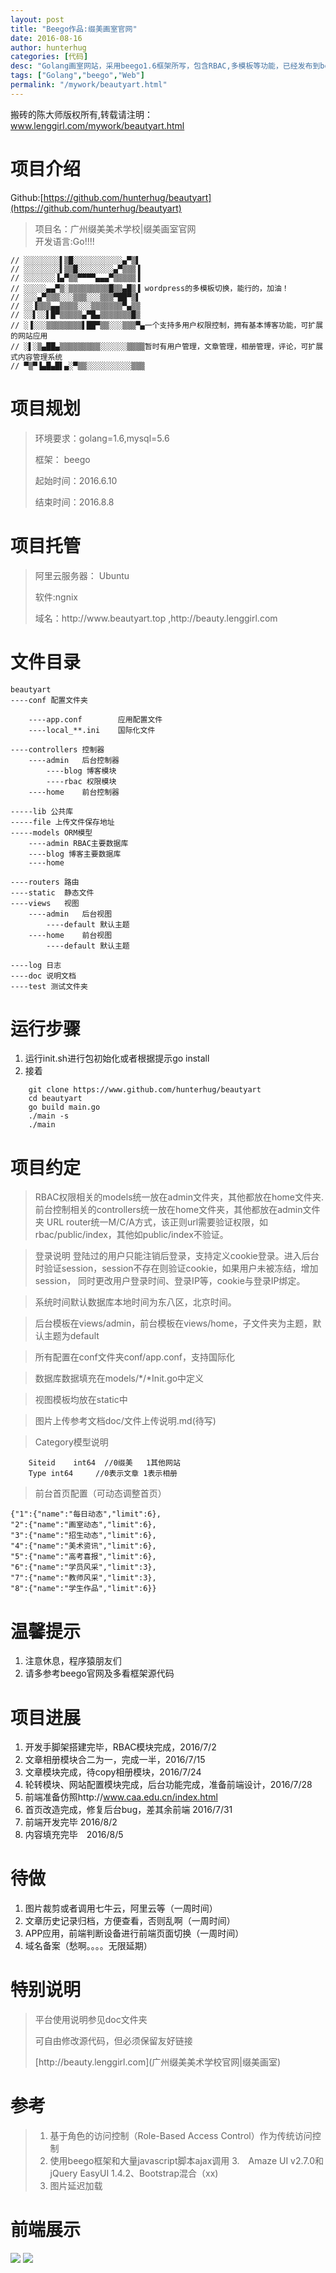 ```yaml
---
layout: post  
title: "Beego作品:缀美画室官网"
date: 2016-08-16
author: hunterhug
categories: [代码]
desc: "Golang画室网站，采用beego1.6框架所写，包含RBAC,多模板等功能，已经发布到beego官网，参见github"
tags: ["Golang","beego","Web"]
permalink: "/mywork/beautyart.html"
--- 
```


搬砖的陈大师版权所有,转载请注明：www.lenggirl.com/mywork/beautyart.html

# 项目介绍
Github:[https://github.com/hunterhug/beautyart](https://github.com/hunterhug/beautyart)

>项目名：广州缀美美术学校|缀美画室官网<br/>
>开发语言:Go!!!!


    // ░░░░░░░░▌▒█░░░░░░░░░░░▄▀▒▌
    // ░░░░░░░░▌▒▒█░░░░░░░░▄▀▒▒▒▐
    // ░░░░░░░▐▄▀▒▒▀▀▀▀▄▄▄▀▒▒▒▒▒▐
    // ░░░░░▄▄▀▒░▒▒▒▒▒▒▒▒▒█▒▒▄█▒▐ wordpress的多模板切换，能行的，加油！
    // ░░░▄▀▒▒▒░░░▒▒▒░░░▒▒▒▀██▀▒▌
    // ░░▐▒▒▒▄▄▒▒▒▒░░░▒▒▒▒▒▒▒▀▄▒▒
    // ░░▌░░▌█▀▒▒▒▒▒▄▀█▄▒▒▒▒▒▒▒█▒
    // ░▐░░░▒▒▒▒▒▒▒▒▌██▀▒▒░░░▒▒▒▀▄一个支持多用户权限控制，拥有基本博客功能，可扩展的网站应用
    // ░▌░▒▄██▄▒▒▒▒▒▒▒▒▒░░░░░░▒▒▒▒暂时有用户管理，文章管理，相册管理，评论，可扩展式内容管理系统
    // ▀▒▀▐▄█▄█▌▄░▀▒▒░░░░░░░░░░▒▒▒


# 项目规划
>环境要求：golang=1.6,mysql=5.6
><p>框架：	beego
><p>起始时间：2016.6.10
><p>结束时间：2016.8.8

# 项目托管
>阿里云服务器： Ubuntu
><p>软件:ngnix
><p>域名：http://www.beautyart.top ,http://beauty.lenggirl.com

# 文件目录

    beautyart
    ----conf 配置文件夹
    
        ----app.conf 		应用配置文件
        ----local_**.ini 	国际化文件
    
    ----controllers 控制器
        ----admin	后台控制器
            ----blog 博客模块
            ----rbac 权限模块
        ----home 	前台控制器
    
    -----lib 公共库
    -----file 上传文件保存地址
    -----models ORM模型
        ----admin RBAC主要数据库
        ----blog 博客主要数据库
        ----home 
    
    ----routers 路由
    ----static  静态文件
    ----views	视图
        ----admin 	后台视图
            ----default 默认主题
        ----home 	前台视图
            ----default 默认主题
    
    ----log 日志
    ----doc 说明文档
    ----test 测试文件夹


# 运行步骤
1. 运行init.sh进行包初始化或者根据提示go install
2. 接着

```
	git clone https://www.github.com/hunterhug/beautyart
	cd beautyart
	go build main.go
	./main -s
	./main
```

# 项目约定
>RBAC权限相关的models统一放在admin文件夹，其他都放在home文件夹.
	前台控制相关的controllers统一放在home文件夹，其他都放在admin文件夹
	URL router统一M/C/A方式，该正则url需要验证权限，如rbac/public/index，其他如public/index不验证。

>登录说明
	登陆过的用户只能注销后登录，支持定义cookie登录。进入后台时验证session，session不存在则验证cookie，如果用户未被冻结，增加session，
	同时更改用户登录时间、登录IP等，cookie与登录IP绑定。

>系统时间默认数据库本地时间为东八区，北京时间。

>后台模板在views/admin，前台模板在views/home，子文件夹为主题，默认主题为default

>所有配置在conf文件夹conf/app.conf，支持国际化

>数据库数据填充在models/*/*Init.go中定义

>视图模板均放在static中

>图片上传参考文档doc/文件上传说明.md(待写)

>Category模型说明

```
	Siteid    int64  //0缀美   1其他网站
	Type int64     //0表示文章 1表示相册
```

>前台首页配置（可动态调整首页）

```
{"1":{"name":"每日动态","limit":6},
"2":{"name":"画室动态","limit":6},
"3":{"name":"招生动态","limit":6},
"4":{"name":"美术资讯","limit":6},
"5":{"name":"高考喜报","limit":6},
"6":{"name":"学员风采","limit":3},
"7":{"name":"教师风采","limit":3},
"8":{"name":"学生作品","limit":6}}
```

# 温馨提示
1. 注意休息，程序猿朋友们
2. 请多参考beego官网及多看框架源代码

# 项目进展
1. 开发手脚架搭建完毕，RBAC模块完成，2016/7/2
2. 文章相册模块合二为一，完成一半，2016/7/15
3. 文章模块完成，待copy相册模块，2016/7/24
4. 轮转模块、网站配置模块完成，后台功能完成，准备前端设计，2016/7/28
5. 前端准备仿照http://www.caa.edu.cn/index.html
6. 首页改造完成，修复后台bug，差其余前端 2016/7/31
7. 前端开发完毕  2016/8/2
8. 内容填充完毕　2016/8/5

# 待做
1. 图片裁剪或者调用七牛云，阿里云等（一周时间）
2. 文章历史记录归档，方便查看，否则乱啊（一周时间）
3. APP应用，前端判断设备进行前端页面切换（一周时间）
4. 域名备案（愁啊。。。。无限延期）

# 特别说明
>平台使用说明参见doc文件夹
><p>可自由修改源代码，但必须保留友好链接
><p>[http://beauty.lenggirl.com](广州缀美美术学校官网|缀美画室)

# 参考
>1. 基于角色的访问控制（Role-Based Access Control）作为传统访问控制
>2. 使用beego框架和大量javascript脚本ajax调用
>3.　Amaze UI v2.7.0和jQuery EasyUI 1.4.2、Bootstrap混合（xx)
>4. 图片延迟加载

# 前端展示
<img src='https://raw.githubusercontent.com/hunterhug/beautyart/master/seeme.jpg' />
<img src='https://raw.githubusercontent.com/hunterhug/beautyart/master/seemok.png' />